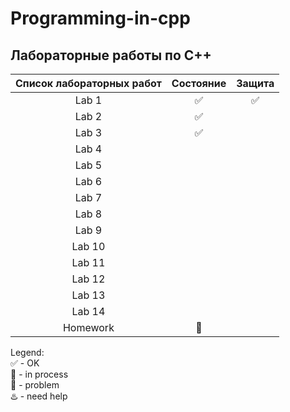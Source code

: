 # Programming-in-cpp
## Лабораторные работы по С++
| Список лабораторных работ | Состояние | Защита |
| :------------: | :-----: | :--------: |
| Lab 1 |   :white_check_mark: |   :white_check_mark: |
| Lab 2 | :white_check_mark: |  |
| Lab 3 |  :white_check_mark:  |    |
| Lab 4 |    |    |
| Lab 5 |    |    |
| Lab 6 |    |    |
| Lab 7 |    |    |
| Lab 8 |    |    |
| Lab 9 |    |    |
| Lab 10 |    |    |
| Lab 11 |    |    |
| Lab 12 |    |    |
| Lab 13 |    |    |
| Lab 14 |    |    |	
|Homework | :arrows_counterclockwise: |   |

Legend:  
      :white_check_mark: - OK  
      :arrows_counterclockwise: - in process  
      :space_invader: - problem  
      :hotsprings: - need help  
